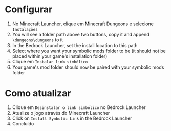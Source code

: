 ﻿# Configurar
1. No Minecraft Launcher, clique em Minecraft Dungeons e selecione `Instalações`
2. You will see a folder path above two buttons, copy it and append `\dungeons\dungeons` to it
3. In the Bedrock Launcher, set the install location to this path
4. Select where you want your symbolic mods folder to be (it should not be placed within your game's installation folder)
5. Clique em `Instalar link simbólico`
6. Your game's mod folder should now be paired with your symbolic mods folder

# Como atualizar
1. Clique em `Desinstalar o link simbólico` no Bedrock Launcher
2. Atualize o jogo através do Minecraft Launcher
3. Click on `Install Symbolic Link` in the Bedrock Launcher
4. Concluído